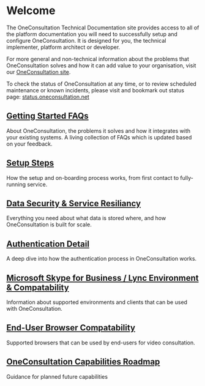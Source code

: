 # Welcome

The OneConsultation Technical Documentation site provides access to all of the platform documentation you will need to successfully setup and configure OneConsultation. It is designed for you, the technical implementer, platform architect or developer.

For more general and non-technical information about the problems that OneConsultation solves and how it can add value to your organisation, visit our [OneConsultation site](https://oneconsultation.net).

To check the status of OneConsultation at any time, or to review scheduled maintenance or known incidents, please visit and bookmark out status page: [status.oneconsultation.net](https://status.oneconsultation.net)


## [Getting Started FAQs](getting-started.md)
About OneConsultation, the problems it solves and how it integrates with your existing systems. A living collection of FAQs which is updated based on your feedback.

## [Setup Steps](setup-steps.md)
How the setup and on-boarding process works, from first contact to fully-running service.

## [Data Security & Service Resiliancy](security_and_resiliancy.md)
Everything you need about what data is stored where, and how OneConsultation is built for scale.

## [Authentication Detail](auth.md)
A deep dive into how the authentication process in OneConsultation works.

## [Microsoft Skype for Business / Lync Environment & Compatability](clients.md)
Information about supported environments and clients that can be used with OneConsultation.

## [End-User Browser Compatability](browsers.md)
Supported browsers that can be used by end-users for video consultation.

## [OneConsultation Capabilities Roadmap](roadmap.md)
Guidance for planned future capabilities
